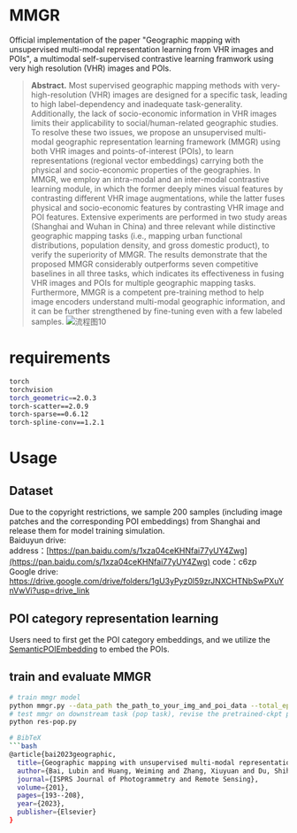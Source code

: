 # MMGR
Official implementation of the paper "Geographic mapping with unsupervised multi-modal representation learning from VHR images and POIs", a multimodal self-supervised contrastive learning framwork using very high resolution (VHR) images and POIs. 
> **Abstract.**
> Most supervised geographic mapping methods with very-high-resolution (VHR) images are designed for a specific task, leading to high label-dependency and inadequate task-generality. Additionally, the lack of socio-economic information in VHR images limits their applicability to social/human-related geographic studies. To resolve these two issues, we propose an unsupervised multi-modal geographic representation learning framework (MMGR) using both VHR images and points-of-interest (POIs), to learn representations (regional vector embeddings) carrying both the physical and socio-economic properties of the geographies. In MMGR, we employ an intra-modal and an inter-modal contrastive learning module, in which the former deeply mines visual features by contrasting different VHR image augmentations, while the latter fuses physical and socio-economic features by contrasting VHR image and POI features. Extensive experiments are performed in two study areas (Shanghai and Wuhan in China) and three relevant while distinctive geographic mapping tasks (i.e., mapping urban functional distributions, population density, and gross domestic product), to verify the superiority of MMGR. The results demonstrate that the proposed MMGR considerably outperforms seven competitive baselines in all three tasks, which indicates its effectiveness in fusing VHR images and POIs for multiple geographic mapping tasks. Furthermore, MMGR is a competent pre-training method to help image encoders understand multi-modal geographic information, and it can be further strengthened by fine-tuning even with a few labeled samples.
> ![流程图10](https://github.com/bailubin/MMGR/assets/29422469/1b643f36-1fca-48ff-b229-5c05d105b0d1)
# requirements
```bash
torch
torchvision
torch_geometric==2.0.3
torch-scatter==2.0.9
torch-sparse==0.6.12
torch-spline-conv==1.2.1
```
# Usage
## Dataset 
Due to the copyright restrictions, we sample 200 samples (including image patches and the corresponding POI embeddings) from Shanghai and release them for model training simulation.  
Baiduyun drive:  
address：[https://pan.baidu.com/s/1xza04ceKHNfai77yUY4Zwg](https://pan.baidu.com/s/1xza04ceKHNfai77yUY4Zwg) 
code：c6zp  
Google drive:  
https://drive.google.com/drive/folders/1gU3yPyz0l59zrJNXCHTNbSwPXuYnVwVi?usp=drive_link  

## POI category representation learning
Users need to first get the POI category embeddings, and we utilize the [SemanticPOIEmbedding](https://github.com/RightBank/Semantics-preserved-POI-embedding) to embed the POIs.
## train and evaluate MMGR
```bash
# train mmgr model
python mmgr.py --data_path the_path_to_your_img_and_poi_data --total_epoch 120 --model_path the_path_to_save_model --train_record train_record_name
# test mmgr on downstream task (pop task), revise the pretrained-ckpt path in the python file in the first step
python res-pop.py

# BibTeX
```bash
@article{bai2023geographic,
  title={Geographic mapping with unsupervised multi-modal representation learning from VHR images and POIs},
  author={Bai, Lubin and Huang, Weiming and Zhang, Xiuyuan and Du, Shihong and Cong, Gao and Wang, Haoyu and Liu, Bo},
  journal={ISPRS Journal of Photogrammetry and Remote Sensing},
  volume={201},
  pages={193--208},
  year={2023},
  publisher={Elsevier}
}
